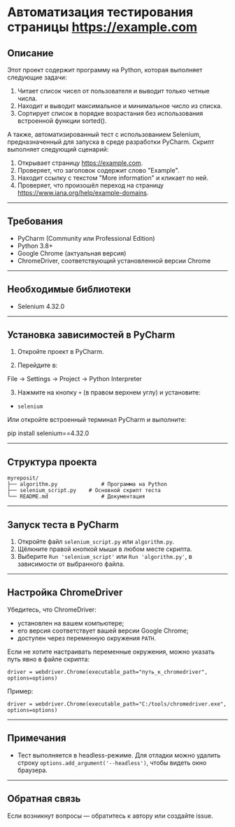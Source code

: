 # Автоматизация тестирования страницы https://example.com

## Описание
Этот проект содержит программу на Python, которая выполняет следующие задачи:

1. Читает список чисел от пользователя и выводит только четные числа.
2. Находит и выводит максимальное и минимальное число из списка.
3. Сортирует список в порядке возрастания без использования встроенной функции sorted().

А также, автоматизированный тест с использованием Selenium, предназначенный для запуска в среде разработки PyCharm. Скрипт выполняет следующий сценарий:

1. Открывает страницу https://example.com.
2. Проверяет, что заголовок содержит слово "Example".
3. Находит ссылку с текстом "More information" и кликает по ней.
4. Проверяет, что произошёл переход на страницу https://www.iana.org/help/example-domains.

---

## Требования

- PyCharm (Community или Professional Edition)
- Python 3.8+
- Google Chrome (актуальная версия)
- ChromeDriver, соответствующий установленной версии Chrome

---

## Необходимые библиотеки

- Selenium 4.32.0

---

## Установка зависимостей в PyCharm

1. Откройте проект в PyCharm.

2. Перейдите в:

File → Settings → Project → Python Interpreter


3. Нажмите на кнопку `+` (в правом верхнем углу) и установите:

- `selenium`

Или откройте встроенный терминал PyCharm и выполните:

pip install selenium==4.32.0

---

## Структура проекта

```
myreposit/
├── algorithm.py              # Программа на Python
├── selenium_script.py    # Основной скрипт теста
└── README.md                 # Документация
```

---

## Запуск теста в PyCharm

1. Откройте файл `selenium_script.py` или `algorithm.py`.
2. Щёлкните правой кнопкой мыши в любом месте скрипта.
3. Выберите `Run 'selenium_script'` или `Run 'algorithm.py'`, в зависимости от выбранного файла.

---

## Настройка ChromeDriver

Убедитесь, что ChromeDriver:

* установлен на вашем компьютере;
* его версия соответствует вашей версии Google Chrome;
* доступен через переменную окружения `PATH`.

Если не хотите настраивать переменные окружения, можно указать путь явно в файле скрипта:

```
driver = webdriver.Chrome(executable_path="путь_к_chromedriver", options=options)
```

Пример:

```
driver = webdriver.Chrome(executable_path="C:/tools/chromedriver.exe", options=options)
```

---

## Примечания

* Тест выполняется в headless-режиме. Для отладки можно удалить строку `options.add_argument('--headless')`, чтобы видеть окно браузера.

---

## Обратная связь

Если возникнут вопросы — обратитесь к автору или создайте issue.
